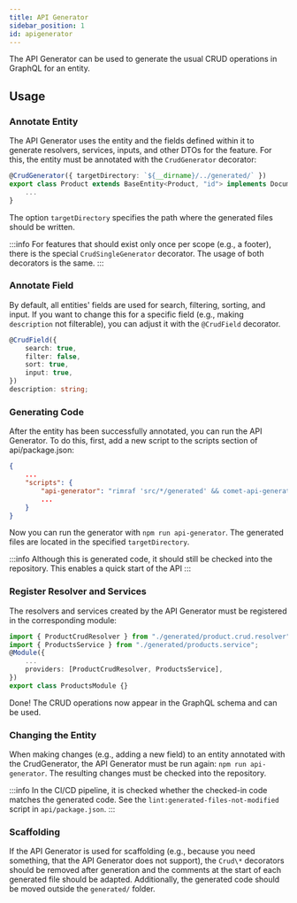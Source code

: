 ```yaml
---
title: API Generator
sidebar_position: 1
id: apigenerator
---
```


The API Generator can be used to generate the usual CRUD operations in GraphQL for an entity.

## Usage

### Annotate Entity

The API Generator uses the entity and the fields defined within it to generate resolvers, services, inputs, and other DTOs for the feature. For this, the entity must be annotated with the `CrudGenerator` decorator:

```ts
@CrudGenerator({ targetDirectory: `${__dirname}/../generated/` })
export class Product extends BaseEntity<Product, "id"> implements DocumentInterface {
    ...
}
```

The option `targetDirectory` specifies the path where the generated files should be written.

:::info
For features that should exist only once per scope (e.g., a footer), there is the special `CrudSingleGenerator` decorator. The usage of both decorators is the same.
:::

### Annotate Field

By default, all entities' fields are used for search, filtering, sorting, and input. If you want to change this for a specific field (e.g., making `description` not filterable), you can adjust it with the `@CrudField` decorator.

```ts
@CrudField({
    search: true,
    filter: false,
    sort: true,
    input: true,
})
description: string;
```

### Generating Code

After the entity has been successfully annotated, you can run the API Generator. To do this, first, add a new script to the scripts section of api/package.json:

```json
{
    ...
    "scripts": {
        "api-generator": "rimraf 'src/*/generated' && comet-api-generator generate",
        ...
    }
}
```

Now you can run the generator with `npm run api-generator`. The generated files are located in the specified `targetDirectory`.

:::info
Although this is generated code, it should still be checked into the repository. This enables a quick start of the API
:::

### Register Resolver and Services

The resolvers and services created by the API Generator must be registered in the corresponding module:

```ts
import { ProductCrudResolver } from "./generated/product.crud.resolver";
import { ProductsService } from "./generated/products.service";
@Module({
    ...
    providers: [ProductCrudResolver, ProductsService],
})
export class ProductsModule {}
```

Done! The CRUD operations now appear in the GraphQL schema and can be used.

### Changing the Entity

When making changes (e.g., adding a new field) to an entity annotated with the CrudGenerator, the API Generator must be run again: `npm run api-generator`. The resulting changes must be checked into the repository.

:::info
In the CI/CD pipeline, it is checked whether the checked-in code matches the generated code. See the `lint:generated-files-not-modified` script in `api/package.json`.
:::

### Scaffolding

If the API Generator is used for scaffolding (e.g., because you need something, that the API Generator does not support), the `Crud\*` decorators should be removed after generation and the comments at the start of each generated file should be adapted. Additionally, the generated code should be moved outside the `generated/` folder.
